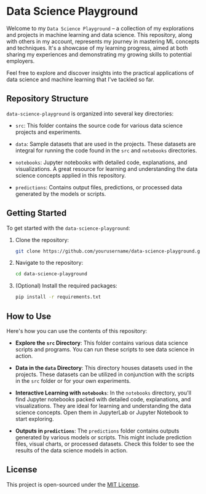 # Data Science Playground

Welcome to my `Data Science Playground` – a collection of my explorations and projects in machine learning and data science. This repository, along with others in my account, represents my journey in mastering ML concepts and techniques. It's a showcase of my learning progress, aimed at both sharing my experiences and demonstrating my growing skills to potential employers.

Feel free to explore and discover insights into the practical applications of data science and machine learning that I've tackled so far.

## Repository Structure

`data-science-playground` is organized into several key directories:

- `src`: This folder contains the source code for various data science projects and experiments.

- `data`: Sample datasets that are used in the projects. These datasets are integral for running the code found in the `src` and `notebooks` directories.

- `notebooks`: Jupyter notebooks with detailed code, explanations, and visualizations. A great resource for learning and understanding the data science concepts applied in this repository.

- `predictions`: Contains output files, predictions, or processed data generated by the models or scripts.

## Getting Started

To get started with the `data-science-playground`:

1. Clone the repository:

   ```bash
   git clone https://github.com/yourusername/data-science-playground.git
   
2. Navigate to the repository:
   
    ```bash
    cd data-science-playground

3. (Optional) Install the required packages:

    ```bash
    pip install -r requirements.txt

## How to Use

Here's how you can use the contents of this repository:

- **Explore the `src` Directory**: This folder contains various data science scripts and programs. You can run these scripts to see data science in action.

- **Data in the `data` Directory**: This directory houses datasets used in the projects. These datasets can be utilized in conjunction with the scripts in the `src` folder or for your own experiments.

- **Interactive Learning with `notebooks`**: In the `notebooks` directory, you'll find Jupyter notebooks packed with detailed code, explanations, and visualizations. They are ideal for learning and understanding the data science concepts. Open them in JupyterLab or Jupyter Notebook to start exploring.

- **Outputs in `predictions`**: The `predictions` folder contains outputs generated by various models or scripts. This might include prediction files, visual charts, or processed datasets. Check this folder to see the results of the data science models in action.

## License

This project is open-sourced under the [MIT License](LICENSE).
